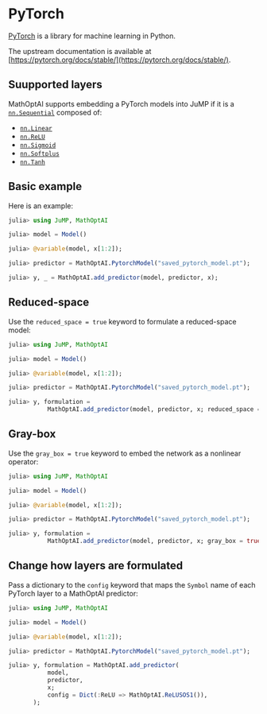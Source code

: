 # PyTorch

[PyTorch](https://pytorch.org) is a library for machine learning in Python.

The upstream documentation is available at
[https://pytorch.org/docs/stable/](https://pytorch.org/docs/stable/).

## Suupported layers

MathOptAI supports embedding a PyTorch models into JuMP if it is a
[`nn.Sequential`](https://pytorch.org/docs/stable/generated/torch.nn.Sequential.html)
composed of:

 * [`nn.Linear`](https://pytorch.org/docs/stable/generated/torch.nn.Linear.html)
 * [`nn.ReLU`](https://pytorch.org/docs/stable/generated/torch.nn.ReLU.html)
 * [`nn.Sigmoid`](https://pytorch.org/docs/stable/generated/torch.nn.Sigmoid.html)
 * [`nn.Softplus`](https://pytorch.org/docs/stable/generated/torch.nn.Softplus.html)
 * [`nn.Tanh`](https://pytorch.org/docs/stable/generated/torch.nn.Tanhh.html)

## Basic example

Here is an example:

```julia
julia> using JuMP, MathOptAI

julia> model = Model()

julia> @variable(model, x[1:2]);

julia> predictor = MathOptAI.PytorchModel("saved_pytorch_model.pt");

julia> y, _ = MathOptAI.add_predictor(model, predictor, x);
```

## Reduced-space

Use the `reduced_space = true` keyword to formulate a reduced-space model:

```julia
julia> using JuMP, MathOptAI

julia> model = Model()

julia> @variable(model, x[1:2]);

julia> predictor = MathOptAI.PytorchModel("saved_pytorch_model.pt");

julia> y, formulation =
           MathOptAI.add_predictor(model, predictor, x; reduced_space = true);
```

## Gray-box

Use the `gray_box = true` keyword to embed the network as a nonlinear operator:

```julia
julia> using JuMP, MathOptAI

julia> model = Model()

julia> @variable(model, x[1:2]);

julia> predictor = MathOptAI.PytorchModel("saved_pytorch_model.pt");

julia> y, formulation =
           MathOptAI.add_predictor(model, predictor, x; gray_box = true);
```

## Change how layers are formulated

Pass a dictionary to the `config` keyword that maps the `Symbol` name of each
PyTorch layer to a MathOptAI predictor:

```julia
julia> using JuMP, MathOptAI

julia> model = Model()

julia> @variable(model, x[1:2]);

julia> predictor = MathOptAI.PytorchModel("saved_pytorch_model.pt");

julia> y, formulation = MathOptAI.add_predictor(
           model,
           predictor,
           x;
           config = Dict(:ReLU => MathOptAI.ReLUSOS1()),
       );
```
